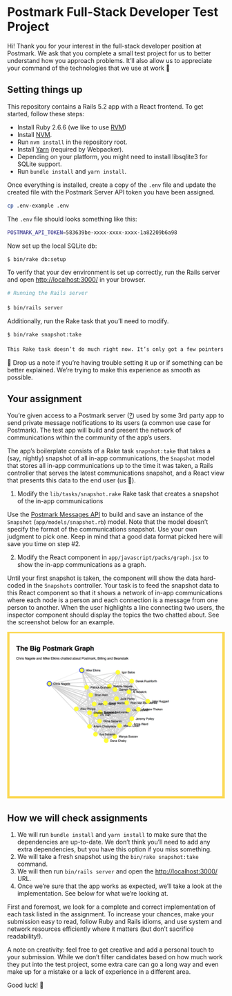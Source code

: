 # Postmark Full-Stack Developer Test Project

Hi! Thank you for your interest in the full-stack developer position at Postmark. We ask that you complete a small test project for us to better understand how you approach problems. It’ll also allow us to appreciate your command of the technologies that we use at work 🙂

## Setting things up

This repository contains a Rails 5.2 app with a React frontend. To get started, follow these steps:

* Install Ruby 2.6.6 (we like to use [RVM](https://rvm.io))
* Install [NVM](https://github.com/creationix/nvm).
* Run `nvm install` in the repository root.
* Install [Yarn](https://yarnpkg.com/en/docs/install) (required by Webpacker).
* Depending on your platform, you might need to install libsqlite3 for SQLite support.
* Run `bundle install` and `yarn install`.

Once everything is installed, create a copy of the `.env` file and update the created file with the Postmark Server API token you have been assigned.

``` bash
cp .env-example .env
```

The `.env` file should looks something like this:

``` bash
POSTMARK_API_TOKEN=583639be-xxxx-xxxx-xxxx-1a82209b6a98
```

Now set up the local SQLite db:

``` bash
$ bin/rake db:setup
```

To verify that your dev environment is set up correctly, run the Rails server and open [http://localhost:3000/](http://localhost:3000/) in your browser.

``` bash
# Running the Rails server

$ bin/rails server
```

Additionally, run the Rake task that you’ll need to modify.

``` bash
$ bin/rake snapshot:take

This Rake task doesn’t do much right now. It’s only got a few pointers to get you started!
```

👋 Drop us a note if you’re having trouble setting it up or if something can be better explained. We’re trying to make this experience as smooth as possible.

## Your assignment

You’re given access to a Postmark server ([?](https://postmarkapp.com/support/article/1105-an-introduction-to-postmark-servers)) used by some 3rd party app to send private message notifications to its users (a common use case for Postmark). The test app will build and present the network of communications within the community of the app’s users.

The app’s boilerplate consists of a Rake task `snapshot:take` that takes a (say, nightly) snapshot of all in-app communications, the `Snapshot` model that stores all in-app communications up to the time it was taken, a Rails controller that serves the latest communications snapshot, and a React view that presents this data to the end user (us 🙂).

1. Modify the `lib/tasks/snapshot.rake` Rake task that creates a snapshot of the in-app communications

Use the [Postmark Messages API](https://github.com/wildbit/postmark-gem/wiki/The-Messages-API-support) to build and save an instance of the `Snapshot` (`app/models/snapshot.rb`) model. Note that the model doesn’t specify the format of the communications snapshot. Use your own judgment to pick one. Keep in mind that a good data format picked here will save you time on step #2.

2. Modify the React component in `app/javascript/packs/graph.jsx` to show the in-app communications as a graph.

Until your first snapshot is taken, the component will show the data hard-coded in the `Snapshots` controller. Your task is to feed the snapshot data to this React component so that it shows a network of in-app communications where each node is a person and each connection is a message from one person to another. When the user highlights a line connecting two users, the inspector component should display the topics the two chatted about. See the screenshot below for an example.

![Result Example](screenshot.png)

## How we will check assignments

1. We will run `bundle install` and `yarn install` to make sure that the dependencies are up-to-date. We don’t think you’ll need to add any extra dependencies, but you have this option if you miss something.
2. We will take a fresh snapshot using the `bin/rake snapshot:take` command.
3. We will then run `bin/rails server` and open the [http://localhost:3000/](http://localhost:3000/) URL.
4. Once we’re sure that the app works as expected, we’ll take a look at the implementation. See below for what we’re looking at.

First and foremost, we look for a complete and correct implementation of each task listed in the assignment. To increase your chances, make your submission easy to read, follow Ruby and Rails idioms, and use system and network resources efficiently where it matters (but don’t sacrifice readability!).

A note on creativity: feel free to get creative and add a personal touch to your submission. While we don’t filter candidates based on how much work they put into the test project, some extra care can go a long way and even make up for a mistake or a lack of experience in a different area.

Good luck! 🖖
